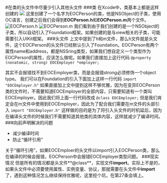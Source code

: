#在类的头文件中尽量少引入其他头文件
###类
在Xcode中，类基本上都是这样创建的
![](https://tva1.sinaimg.cn/large/006y8mN6ly1g73qdjm3lmj30kc0ehgo5.jpg)
这里创建了一个名字为EOCPerson的类，他是NSObject的子类，使用OC语言，创建之后我们会得到**EOCPerson.h**和**EOCPerson.m**两个文件。
![EOCPerson.h](https://tva1.sinaimg.cn/large/006y8mN6ly1g73qippjjnj30he06c74v.jpg)
![EOCPerson.m](https://tva1.sinaimg.cn/large/006y8mN6ly1g73qiuwzs8j30cg02w0sr.jpg)
我们看到由于我们创建的是一个NSObject的子类，所以自动引入了Foundation框架。如果创建的是与view相关的子类，可能需要引入UIKit框架。
###头文件
上文中提到了h和m文件，那么h文件就是头文件，这个EOCPerson的头文件已经默认引入了Foundation。EOCPerson有两个属性name和address，都是NSSring类型，如果我们想自定义一个类型作为EOCPerson的属性，应该怎么做呢。如果我们直接加上这行代码
```@property (nonatomic, strong) EOCEmployer *employer;```

其实不会报错找不到EOCEmployer类，而是会报错strong必须修饰一个object type。
我们可以在Foundation的引入下面加上这样一行代码
```import "EOCEmployer.h"```
如果直接加上文中提到这样不够优雅，因为在变异EOCPerson类的文件时，不需要知道EOCEmployer的全部内容，只需要知道有一个类叫EOCEmployer。因此我们将上面一行代码改成
```@class EOCEmployer;```
但是我们肯定会在m文件中使用到EOCEmployer，因此为了配合我们需要在m文件的头部引入
```import "EOCEmployer.h"```
这样做的目的是为了将引入头文件的时机延后，因为在编译头文件的时候我们不需要知道其他类的具体内容，这样就减少了编译时间。
###向前声明解决的问题

* 减少编译时间
* 防止“循环引用”

关于“循环引用”，如果EOCEmploer的头文件以import引入EOCPerson类，那么在编译的时候会报错，EOCPerson中会报错EOCEmployer类型问题。
###现实情况
但是所有的情况都是头文件**@class**，实现文件**import**。实际上不是的，如果头文件中必须要使用属性、实例变量、协议，那就需要在头文件中**import**了，遇到这种情况怎么继续保持优雅呢，这里挖个坑，在第27条会填上。

